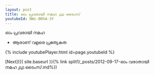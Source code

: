 ```yaml
---
layout: post
title: ഓം പ്രവരായി നമഹ ൧൧ ടൈംസ്
youtubeId: NWz-BRhA-3Y
---
```

 
 
 ഓം പ്രവരായി നമഹ 
 
 -  ആരാണ് വളരെ പ്രത്യേകത 
 
  
 
  
 
 
 
 
 
 


{% include youtubePlayer.html id=page.youtubeId %}
 
[Next]({{ site.baseurl }}{% link  split1/_posts/2012-09-17-ഓം വരാതായി നമഹ ൧൧ ടൈംസ്.md%})
 
